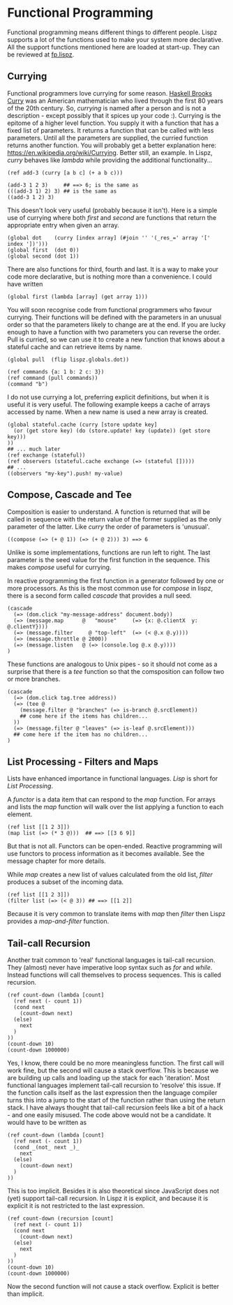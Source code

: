 # Functional Programming

Functional programming means different things to different people. Lispz supports a lot of the functions used to make your system more declarative. All the support functions mentioned here are loaded at start-up. They can be reviewed at [fp.lispz](https://github.com/paulmarrington/lispz/blob/master/fp.lispz).

## Currying

Functional programmers love currying for some reason. [Haskell Brooks Curry](https://en.wikipedia.org/wiki/Haskell_Curry) was an American mathematician who lived through the first 80 years of the 20th century. So, _currying_ is named after a person and is not a description - except possibly that it spices up your code :). Currying is the epitome of a higher level function. You supply it with a function that has a fixed list of parameters. It returns a function that can be called with less parameters. Until all the parameters are supplied, the curried function returns another function. You will probably get a better explanation here: https://en.wikipedia.org/wiki/Currying. Better still, an example. In Lispz, _curry_ behaves like _lambda_ while providing the additional functionality...

    (ref add-3 (curry [a b c] (+ a b c)))

    (add-3 1 2 3)     ## ==> 6; is the same as
    (((add-3 1) 2) 3) ## is the same as
    ((add-3 1 2) 3)

This doesn't look very useful (probably because it isn't). Here is a simple use of currying where both _first_ and _second_ are functions that return the appropriate entry when given an array.

    (global dot    (curry [index array] (#join '' '(_res_=' array '[' index '])')))
    (global first  (dot 0))
    (global second (dot 1))

  There are also functions for third, fourth and last. It is a way to make your code more declarative, but is nothing more than a convenience. I could have written

    (global first (lambda [array] (get array 1)))

You will soon recognise code from functional programmers who favour currying. Their functions will be defined with the parameters in an unusual order so that the parameters likely to change are at the end. If you are lucky enough to have a function with two parameters you can reverse the order. Pull is curried, so we can use it to create a new function that knows about a stateful cache and can retrieve items by name.

    (global pull  (flip lispz.globals.dot))

    (ref commands {a: 1 b: 2 c: 3})
    (ref command (pull commands))
    (command "b")

I do not use currying a lot, preferring explicit definitions, but when it is useful it is very useful. The following example keeps a cache of arrays accessed by name. When a new name is used a new array is created.

    (global stateful.cache (curry [store update key]
      (or (get store key) (do (store.update! key (update)) (get store key)))
    ))
    ## ... much later
    (ref exchange (stateful))
    (ref observers (stateful.cache exchange (=> (stateful []))))
    ## ...
    ((observers "my-key").push! my-value)

## Compose, Cascade and Tee

Composition is easier to understand. A function is returned that will be called in sequence with the return value of the former supplied as the only parameter of the latter. Like _curry_ the order of parameters is 'unusual'.

    ((compose (=> (+ @ 1)) (=> (+ @ 2))) 3) ==> 6

Unlike is some implementations, functions are run left to right. The last parameter is the seed value for the first function in the sequence. This makes _compose_ useful for currying.

In reactive programming the first function in a generator followed by one or more processors. As this is the most common use for _compose_ in lispz, there is a second form called _cascade_ that provides a null seed.

    (cascade
      (=> (dom.click "my-message-address" document.body))
      (=> (message.map      @	"mouse" 	(=> {x: @.clientX  y: @.clientY})))
      (=> (message.filter	  @	"top-left"  (=> (< @.x @.y))))
      (=> (message.throttle @ 2000))
      (=> (message.listen   @ (=> (console.log @.x @.y))))
    )

These functions are analogous to Unix pipes - so it should not come as a surprise that there is a _tee_ function so that the comsposition can follow two or more branches.

    (cascade
      (=> (dom.click tag.tree address))
      (=> (tee @
        (message.filter @ "branches" (=> is-branch @.srcElement))
        ## come here if the items has children...
      ))
      (=> (message.filter @ "leaves" (=> is-leaf @.srcElement)))
      ## come here if the item has no children...
    )

## List Processing - Filters and Maps

Lists have enhanced importance in functional languages. _Lisp_ is short for _List Processing_.

A _functor_ is a data item that can respond to the _map_ function. For arrays and lists the _map_ function will walk over the list applying a function to each element.

    (ref list [[1 2 3]])
    (map list (=> (* 3 @)))  ## ==> [[3 6 9]]

But that is not all. Functors can be open-ended. Reactive programming will use functors to process information as it becomes available. See the message chapter for more details.

While _map_ creates a new list of values calculated from the old list, _filter_ produces a subset of the incoming data.

    (ref list [[1 2 3]])
    (filter list (=> (< @ 3)) ## ==> [[1 2]]

Because it is very common to translate items with _map_ then _filter_ then Lispz provides a _map-and-filter_ function.

## Tail-call Recursion

Another trait common to 'real' functional languages is tail-call recursion. They (almost) never have imperative loop syntax such as _for_ and _while_. Instead functions will call themselves to process sequences. This is called recursion.

    (ref count-down (lambda [count]
      (ref next (- count 1))
      (cond next
        (count-down next)
      (else)
        next
      )
    ))
    (count-down 10)
    (count-down 1000000)

Yes, I know, there could be no more meaningless function. The first call will work fine, but the second will cause a stack overflow. This is because we are building up calls and loading up the stack for each 'iteration'. Most functional languages implement tail-call recursion to 'resolve' this issue. If the function calls itself as the last expression then the language compiler turns this into a jump to the start of the function rather than using the return stack. I have always thought that tail-call recursion feels like a bit of a hack - and one easily misused. The code above would not be a candidate. It would have to be written as

    (ref count-down (lambda [count]
      (ref next (- count 1))
      (cond _(not_ next _)_
        next
      (else)
        (count-down next)
      )
    ))

This is too implicit. Besides it is also theoretical since JavaScript does not (yet) support tail-call recursion. In Lispz it is explicit, and because it is explicit it is not restricted to the last expression.

    (ref count-down (recursion [count]
      (ref next (- count 1))
      (cond next
        (count-down next)
      (else)
        next
      )
    ))
    (count-down 10)
    (count-down 1000000)

Now the second function will not cause a stack overflow. Explicit is better than implicit.
